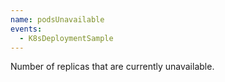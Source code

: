 ```yaml
---
name: podsUnavailable
events:
  - K8sDeploymentSample
---
```


Number of replicas that are currently unavailable.